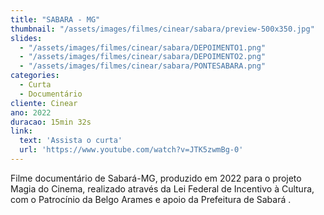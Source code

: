 ```yaml
---
title: "SABARA - MG"
thumbnail: "/assets/images/filmes/cinear/sabara/preview-500x350.jpg"
slides:
  - "/assets/images/filmes/cinear/sabara/DEPOIMENTO1.png"
  - "/assets/images/filmes/cinear/sabara/DEPOIMENTO2.png"
  - "/assets/images/filmes/cinear/sabara/PONTESABARA.png"
categories:
  - Curta
  - Documentário
cliente: Cinear
ano: 2022
duracao: 15min 32s
link:
  text: 'Assista o curta'
  url: 'https://www.youtube.com/watch?v=JTK5zwmBg-0'
---
```


Filme documentário de Sabará-MG, produzido em 2022 para o projeto Magia do Cinema, realizado através da Lei Federal de Incentivo à Cultura, com o Patrocínio da Belgo Arames e apoio da Prefeitura de Sabará .

